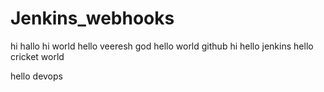 # Jenkins_webhooks
hi hallo
hi world
hello
veeresh
god
hello world github
hi hello
jenkins
hello cricket world

hello devops
